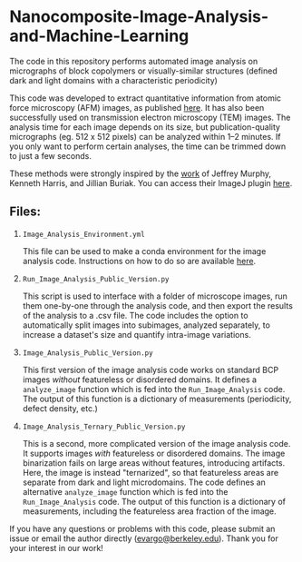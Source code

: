 # Nanocomposite-Image-Analysis-and-Machine-Learning

The code in this repository performs automated image analysis on micrographs of block copolymers or visually-similar structures (defined dark and light domains with a characteristic periodicity)

This code was developed to extract quantitative information from atomic force microscopy (AFM) images, as published [here](https://doi.org/10.1002/adma.202203168). It has also been successfully used on transmission electron microscopy (TEM) images. The analysis time for each image depends on its size, but publication-quality micrographs (eg. 512 x 512 pixels) can be analyzed within 1–2 minutes. If you only want to perform certain analyses, the time can be trimmed down to just a few seconds. 

These methods were strongly inspired by the [work](https://doi.org/10.1371/journal.pone.0133088) of Jeffrey Murphy, Kenneth Harris, and Jillian Buriak. You can access their ImageJ plugin [here](https://github.com/MurphysLab/ADAblock).

## Files:
1. `Image_Analysis_Environment.yml`
   
   This file can be used to make a conda environment for the image analysis code. Instructions on how to do so are available [here](https://docs.conda.io/projects/conda/en/latest/user-guide/tasks/manage-environments.html#creating-an-environment-from-an-environment-yml-file).

2. `Run_Image_Analysis_Public_Version.py` 

    This script is used to interface with a folder of microscope images, run them one-by-one through the analysis code, and then export the results of the analysis to a .csv file. 
    The code includes the option to automatically split images into subimages, analyzed separately, to increase a dataset's size and quantify intra-image variations.
    
3.  `Image_Analysis_Public_Version.py`
    
    This first version of the image analysis code works on standard BCP images *without* featureless or disordered domains. It defines a `analyze_image` function which is fed into
    the `Run_Image_Analysis` code. The output of this function is a dictionary of measurements (periodicity, defect density, etc.)
    
4. `Image_Analysis_Ternary_Public_Version.py`

    This is a second, more complicated version of the image analysis code. It supports images *with* featureless or disordered domains. The image binarization fails on large areas 
    without features, introducing artifacts. Here, the image is instead "ternarized", so that featureless areas are separate from dark and light microdomains. 
    The code defines an alternative `analyze_image` function which is fed into the `Run_Image_Analysis` code. 
    The output of this function is a dictionary of measurements, including the featureless area fraction of the image.

If you have any questions or problems with this code, please submit an issue or email the author directly (evargo@berkeley.edu). Thank you for your interest in our work!
